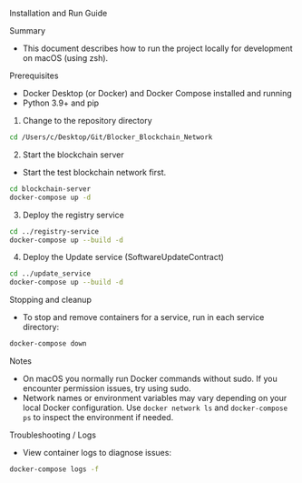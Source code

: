 Installation and Run Guide

Summary
- This document describes how to run the project locally for development on macOS (using zsh).

Prerequisites
- Docker Desktop (or Docker) and Docker Compose installed and running
- Python 3.9+ and pip

1) Change to the repository directory
```zsh
cd /Users/c/Desktop/Git/Blocker_Blockchain_Network
```

2) Start the blockchain server
- Start the test blockchain network first.
```zsh
cd blockchain-server
docker-compose up -d
```

3) Deploy the registry service
```zsh
cd ../registry-service
docker-compose up --build -d
```

4) Deploy the Update service (SoftwareUpdateContract)
```zsh
cd ../update_service
docker-compose up --build -d
```

Stopping and cleanup
- To stop and remove containers for a service, run in each service directory:
```zsh
docker-compose down
```

Notes
- On macOS you normally run Docker commands without sudo. If you encounter permission issues, try using sudo.
- Network names or environment variables may vary depending on your local Docker configuration. Use `docker network ls` and `docker-compose ps` to inspect the environment if needed.

Troubleshooting / Logs
- View container logs to diagnose issues:
```zsh
docker-compose logs -f
```